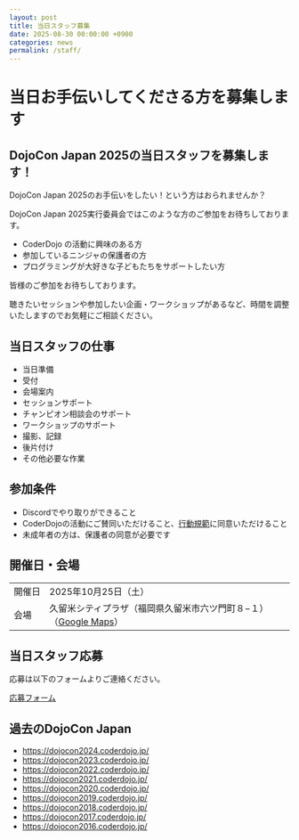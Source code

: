 ```yaml
---
layout: post
title: 当日スタッフ募集
date: 2025-08-30 00:00:00 +0900
categories: news
permalink: /staff/
---
```


<h1>当日お手伝いしてくださる方を募集します</h1>

<h2>DojoCon Japan 2025の当日スタッフを募集します！</h2>

<p>DojoCon Japan 2025のお手伝いをしたい！という方はおられませんか？</p>

<p>DojoCon Japan 2025実行委員会ではこのような方のご参加をお待ちしております。</p>
<ul>
  <li>CoderDojo の活動に興味のある方</li>
  <li>参加しているニンジャの保護者の方</li>
  <li>プログラミングが大好きな子どもたちをサポートしたい方</li>
</ul>

<p>皆様のご参加をお待ちしております。</p>

<p>聴きたいセッションや参加したい企画・ワークショップがあるなど、時間を調整いたしますのでお気軽にご相談ください。</p>

<h2 id="当日スタッフの仕事">当日スタッフの仕事</h2>
<ul>
  <li>当日準備</li>
  <li>受付</li>
  <li>会場案内</li>
  <li>セッションサポート</li>
  <li>チャンピオン相談会のサポート</li>
  <li>ワークショップのサポート</li>
  <li>撮影、記録</li>
  <li>後片付け</li>
  <li>その他必要な作業</li>
</ul>
<h2 id="参加条件">参加条件</h2>
<ul>
  <li>Discordでやり取りができること</li>
  <li>CoderDojoの活動にご賛同いただけること、<a href="/code-of-conduct/" target="_blank">行動規範</a>に同意いただけること</li>
  <li>未成年者の方は、保護者の同意が必要です</li>
</ul>

<h2 id="開催日会場">開催日・会場</h2>
<p>
  <table style="word-break: keep-all;">
    <tr>
      <td>開催日</td>
      <td>2025年10月25日（土）</td>
    </tr>
    <tr>
      <td>会場</td>
      <td>
        久留米シティプラザ<wbr>
        （福岡県久留米市六ツ門町８−１）<wbr>
        （<a href="{{ site.map }}" target="_blank" style="white-space: nowrap">Google Maps</a>）
      </td>
    </tr>
  </table>
</p>

<h2 id="当日スタッフ応募">当日スタッフ応募</h2>
<p>応募は以下のフォームよりご連絡ください。</p>

<a href="https://forms.gle/Gd3zqTbcDix8nDuK7" target="_blank">応募フォーム</a>

<h2 id="過去のdojocon-japan">過去のDojoCon Japan</h2>
<ul>
  <li><a href="https://dojocon2024.coderdojo.jp/">https://dojocon2024.coderdojo.jp/</a></li>
  <li><a href="https://dojocon2023.coderdojo.jp/">https://dojocon2023.coderdojo.jp/</a></li>
  <li><a href="https://dojocon2022.coderdojo.jp/">https://dojocon2022.coderdojo.jp/</a></li>
  <li><a href="https://dojocon2021.coderdojo.jp/">https://dojocon2021.coderdojo.jp/</a></li>
  <li><a href="https://dojocon2020.coderdojo.jp/">https://dojocon2020.coderdojo.jp/</a></li>
  <li><a href="https://dojocon2019.coderdojo.jp/">https://dojocon2019.coderdojo.jp/</a></li>
  <li><a href="https://dojocon2018.coderdojo.jp/">https://dojocon2018.coderdojo.jp/</a></li>
  <li><a href="https://dojocon2017.coderdojo.jp/">https://dojocon2017.coderdojo.jp/</a></li>
  <li><a href="https://dojocon2016.coderdojo.jp/">https://dojocon2016.coderdojo.jp/</a></li>
</ul>
